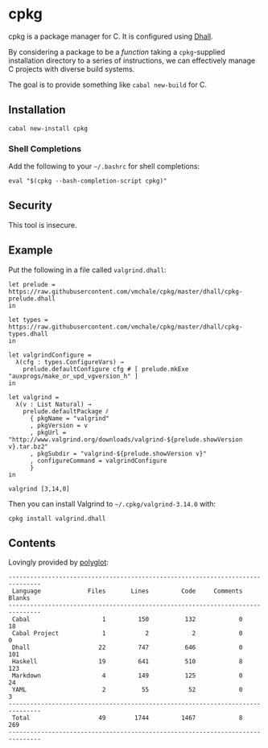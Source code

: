 # cpkg

cpkg is a package manager for C.
It is configured using
[Dhall](http://github.com/dhall-lang/dhall-haskell).

By considering a package to be a *function* taking a `cpkg`-supplied
installation directory to a series of instructions, we can effectively manage
C projects with diverse build systems.

The goal is to provide something like `cabal new-build` for C.

## Installation

```
cabal new-install cpkg
```

### Shell Completions

Add the following to your `~/.bashrc` for shell completions:

```
eval "$(cpkg --bash-completion-script cpkg)"
```

## Security

This tool is insecure.

## Example

Put the following in a file called `valgrind.dhall`:

```dhall
let prelude = https://raw.githubusercontent.com/vmchale/cpkg/master/dhall/cpkg-prelude.dhall
in

let types = https://raw.githubusercontent.com/vmchale/cpkg/master/dhall/cpkg-types.dhall
in

let valgrindConfigure =
  λ(cfg : types.ConfigureVars) →
    prelude.defaultConfigure cfg # [ prelude.mkExe "auxprogs/make_or_upd_vgversion_h" ]
in

let valgrind =
  λ(v : List Natural) →
    prelude.defaultPackage ⫽
      { pkgName = "valgrind"
      , pkgVersion = v
      , pkgUrl = "http://www.valgrind.org/downloads/valgrind-${prelude.showVersion v}.tar.bz2"
      , pkgSubdir = "valgrind-${prelude.showVersion v}"
      , configureCommand = valgrindConfigure
      }
in

valgrind [3,14,0]
```

Then you can install Valgrind to `~/.cpkg/valgrind-3.14.0` with:

```
cpkg install valgrind.dhall
```

## Contents

Lovingly provided by [polyglot](https://github.com/vmchale/polyglot):

```
-------------------------------------------------------------------------------
 Language             Files       Lines         Code     Comments       Blanks
-------------------------------------------------------------------------------
 Cabal                    1         150          132            0           18
 Cabal Project            1           2            2            0            0
 Dhall                   22         747          646            0          101
 Haskell                 19         641          510            8          123
 Markdown                 4         149          125            0           24
 YAML                     2          55           52            0            3
-------------------------------------------------------------------------------
 Total                   49        1744         1467            8          269
-------------------------------------------------------------------------------
```
